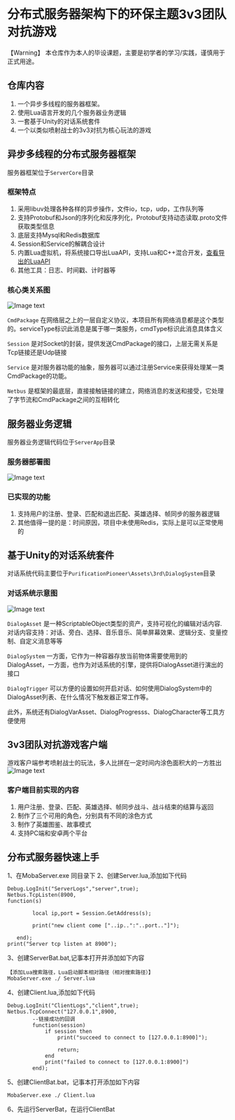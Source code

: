 # 分布式服务器架构下的环保主题3v3团队对抗游戏

【Warning】 本仓库作为本人的毕设课题，主要是初学者的学习/实践，谨慎用于正式用途。

## 仓库内容

1. 一个异步多线程的服务器框架。
2. 使用Lua语言开发的几个服务器业务逻辑
3. 一套基于Unity的对话系统套件
4. 一个以类似喷射战士的3v3对抗为核心玩法的游戏

## 异步多线程的分布式服务器框架

服务器框架位于`ServerCore`目录

### 框架特点

1. 采用libuv处理各种各样的异步操作，文件io，tcp，udp，工作队列等
2. 支持Protobuf和Json的序列化和反序列化，Protobuf支持动态读取.proto文件获取类型信息
3. 底层支持Mysql和Redis数据库
4. Session和Service的解耦合设计
5. 内置Lua虚拟机，将系统接口导出LuaAPI，支持Lua和C++混合开发，[查看导出的LuaAPI](https://github.com/ZerlenZhang/distributed-architecture-of-moba-game-server/wiki/Lua%E6%8E%A5%E5%8F%A3%E6%8C%87%E5%BC%95)
6. 其他工具：日志、时间戳、计时器等

### 核心类关系图
![Image text](https://github.com/ZerlenZhang/distributed-architecture-of-moba-game-server/tree/master/Images/UML_1.png)

`CmdPackage` 在网络层之上的一层自定义协议，本项目所有网络消息都是这个类型的。serviceType标识此消息是属于哪一类服务，cmdType标识此消息具体含义

`Session` 是对Socket的封装，提供发送CmdPackage的接口，上层无需关系是Tcp链接还是Udp链接

`Service` 是对服务器功能的抽象，服务器可以通过注册Service来获得处理某一类CmdPackage的功能。

`Netbus` 是框架的最底层，直接接触链接的建立，网络消息的发送和接受，它处理了字节流和CmdPackage之间的互相转化

## 服务器业务逻辑
服务器业务逻辑代码位于`ServerApp`目录

### 服务器部署图
![Image text](https://github.com/ZerlenZhang/distributed-architecture-of-moba-game-server/tree/master/Images/bushu.png)

### 已实现的功能
1. 支持用户的注册、登录、匹配和退出匹配、英雄选择、帧同步的服务器逻辑
2. 其他值得一提的是：时间原因，项目中未使用Redis，实际上是可以正常使用的

## 基于Unity的对话系统套件
对话系统代码主要位于`PurificationPioneer\Assets\3rd\DialogSystem`目录

### 对话系统示意图
![Image text](https://github.com/ZerlenZhang/distributed-architecture-of-moba-game-server/tree/master/Images/DialogStructure.png)

`DialogAsset` 是一种ScriptableObject类型的资产，支持可视化的编辑对话内容. 对话内容支持：对话、旁白、选择、音乐音乐、简单屏幕效果、逻辑分支、变量控制、自定义消息等等

`DialogSystem` 一方面，它作为一种容器存放当前物体需要使用到的DialogAsset，一方面，也作为对话系统的引擎，提供将DialogAsset进行演出的接口

`DialogTrigger` 可以方便的设置如何开启对话、如何使用DialogSystem中的DialogAsset列表、在什么情况下触发器正常工作等。

此外，系统还有DialogVarAsset、DialogProgresss、DialogCharacter等工具方便使用

## 3v3团队对抗游戏客户端

游戏客户端参考喷射战士的玩法，多人比拼在一定时间内涂色面积大的一方胜出
![Image text](https://github.com/ZerlenZhang/distributed-architecture-of-moba-game-server/tree/master/Images/Client.png)

### 客户端目前实现的内容
1. 用户注册、登录、匹配、英雄选择、帧同步战斗、战斗结束的结算与返回
2. 制作了三个可用的角色，分别具有不同的涂色方式
3. 制作了英雄图鉴、故事模式
4. 支持PC端和安卓两个平台


## 分布式服务器快速上手
1、在MobaServer.exe 同目录下
2、创建Server.lua,添加如下代码
~~~
Debug.LogInit("ServerLogs","server",true);
Netbus.TcpListen(8900,
function(s)      
    
        local ip,port = Session.GetAddress(s);
   
        print("new client come ["..ip..":"..port.."]");
 
   end);
print("Server tcp listen at 8900");
~~~
3、创建ServerBat.bat,记事本打开并添加如下内容
~~~
【添加Lua搜索路径，Lua启动脚本相对路径（相对搜索路径）】
MobaServer.exe ./ Server.lua
~~~
4、创建Client.lua,添加如下代码
~~~
Debug.LogInit("ClientLogs","client",true);
Netbus.TcpConnect("127.0.0.1",8900,
		--链接成功的回调
        function(session)
            if session then
                print("succeed to connect to [127.0.0.1:8900]");
                
                return;
            end
            print("failed to connect to [127.0.0.1:8900]")
        end);
~~~
5、创建ClientBat.bat，记事本打开添加如下内容
~~~
MobaServer.exe ./ Client.lua
~~~
6、先运行ServerBat，在运行ClientBat

